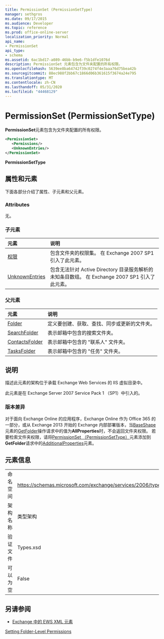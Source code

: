 ```yaml
---
title: PermissionSet (PermissionSetType)
manager: sethgros
ms.date: 09/17/2015
ms.audience: Developer
ms.topic: reference
ms.prod: office-online-server
localization_priority: Normal
api_name:
- PermissionSet
api_type:
- schema
ms.assetid: 6ac1bd17-a089-46bb-b9e6-f5b1dfe1076d
description: PermissionSet 元素包含为文件夹配置的所有权限。
ms.openlocfilehash: 5639ee8ba64742f39c0274f4e3aaa76d75bea42b
ms.sourcegitcommit: 88ec988f2bb67c1866d06b361615f3674a24e795
ms.translationtype: MT
ms.contentlocale: zh-CN
ms.lasthandoff: 05/31/2020
ms.locfileid: "44468129"
---
```

# <a name="permissionset-permissionsettype"></a>PermissionSet (PermissionSetType)

**PermissionSet**元素包含为文件夹配置的所有权限。 
  
```XML
<PermissionSet>
   <Permissions/>
   <UnknownEntries/>
</PermissionSet>
```

 **PermissionSetType**
## <a name="attributes-and-elements"></a>属性和元素

下面各部分介绍了属性、子元素和父元素。
  
### <a name="attributes"></a>Attributes

无。
  
### <a name="child-elements"></a>子元素

|**元素**|**说明**|
|:-----|:-----|
|[权限](permissions.md) <br/> |包含文件夹的权限集。 在 Exchange 2007 SP1 引入了此元素。  <br/> |
|[UnknownEntries](unknownentries.md) <br/> |包含无法针对 Active Directory 目录服务解析的未知条目数组。 在 Exchange 2007 SP1 引入了此元素。  <br/> |
   
### <a name="parent-elements"></a>父元素

|**元素**|**说明**|
|:-----|:-----|
|[Folder](folder.md) <br/> |定义要创建、获取、查找、同步或更新的文件夹。  <br/> |
|[SearchFolder](searchfolder.md) <br/> |表示邮箱中包含的搜索文件夹。  <br/> |
|[ContactsFolder](contactsfolder.md) <br/> |表示邮箱中包含的 "联系人" 文件夹。  <br/> |
|[TasksFolder](tasksfolder.md) <br/> |表示邮箱中包含的 "任务" 文件夹。  <br/> |
   
## <a name="remarks"></a>说明

描述此元素的架构位于承载 Exchange Web Services 的 IIS 虚拟目录中。
  
此元素是在 Exchange Server 2007 Service Pack 1 （SP1）中引入的。
  
### <a name="version-differences"></a>版本差异

对于面向 Exchange Online 的应用程序，Exchange Online 作为 Office 365 的一部分，或从 Exchange 2013 开始的 Exchange 内部部署版本，当[BaseShape](baseshape.md)元素的[GetFolder](getfolder-operation.md)操作请求中的值为**AllProperties**时，不会返回文件夹权限。 若要检索文件夹权限，请将[PermissionSet （PermissionSetType）](permissionset-permissionsettype.md)元素添加到**GetFolder**请求中的[AdditionalProperties](additionalproperties.md)元素。 
  
## <a name="element-information"></a>元素信息

|||
|:-----|:-----|
|命名空间  <br/> |https://schemas.microsoft.com/exchange/services/2006/types  <br/> |
|架构名称  <br/> |类型架构  <br/> |
|验证文件  <br/> |Types.xsd  <br/> |
|可以为空  <br/> |False  <br/> |
   
## <a name="see-also"></a>另请参阅



- [Exchange 中的 EWS XML 元素](ews-xml-elements-in-exchange.md)


[Setting Folder-Level Permissions](https://msdn.microsoft.com/library/c7530e86-5112-401c-b10a-9c054ae59f07%28Office.15%29.aspx)

